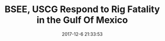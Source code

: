 ---
"title": "BSEE, USCG Respond to Rig Fatality in the Gulf Of Mexico"
"date": "2017-12-6 21:33:53"
"feed_name": "BSEE"
"feed_website": "https://www.bsee.gov/"
"feed_rss": "https://www.bsee.gov/feed/news-items/rss.xml"
"link": "https://www.bsee.gov/newsroom/latest-news/statements-and-releases/press-releases/bsee-uscg-respond-to-rig-fatality-in-the"
"file": "_posts/2017-12-6-21-33-53_BSEE_bb0e4c809d6aef99fd8390fdf0a7c5ca490ea584.md"
"accident": "0"
"drilling": "0"
"dead": "0"
"injured": "0"
---